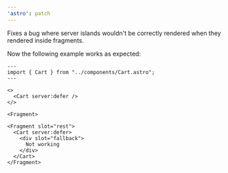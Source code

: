 ```yaml
---
'astro': patch
---
```


Fixes a bug where server islands wouldn't be correctly rendered when they rendered inside fragments.

Now the following example works as expected:

```astro
---
import { Cart } from "../components/Cart.astro";
---

<>
  <Cart server:defer />
</>

<Fragment>

<Fragment slot="rest">
  <Cart server:defer>
    <div slot="fallback">
      Not working
    </div>
  </Cart>
</Fragment>

```
